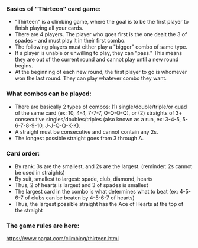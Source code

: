 ### Basics of "Thirteen" card game:

- "Thirteen" is a climbing game, where the goal is to be the first player to finish playing all your cards.
- There are 4 players. The player who goes first is the one dealt the 3 of spades - and must play it in their first combo.
- The following players must either play a "bigger" combo of same type.
- If a player is unable or unwilling to play, they can "pass." This means they are out of the current round and cannot play until a new round begins.
- At the beginning of each new round, the first player to go is whomever won the last round. They can play whatever combo they want.

### What combos can be played:

- There are basically 2 types of combos:
  (1) single/double/triple/or quad of the same card (ex: 10, 4-4, 7-7-7, Q-Q-Q-Q), or
  (2) straights of 3+ consecutive singles/doubles/triples (also known as a run, ex: 3-4-5, 5-6-7-8-9-10, J-J-Q-Q-K-K).
- A straight must be consecutive and cannot contain any 2s.
- The longest possible straight goes from 3 through A.

### Card order:

- By rank: 3s are the smallest, and 2s are the largest. (reminder: 2s cannot be used in straights)
- By suit, smallest to largest: spade, club, diamond, hearts
- Thus, 2 of hearts is largest and 3 of spades is smallest
- The largest card in the combo is what determines what to beat (ex: 4-5-6-7 of clubs can be beaten by 4-5-6-7 of hearts)
- Thus, the largest possible straight has the Ace of Hearts at the top of the straight

### The game rules are here:

https://www.pagat.com/climbing/thirteen.html
